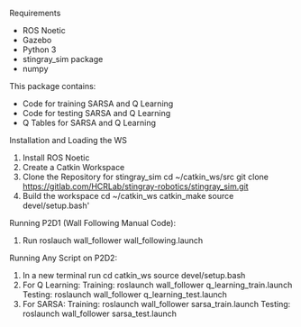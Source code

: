 Requirements
- ROS Noetic
- Gazebo
- Python 3
- stingray_sim package
- numpy

This package contains:
- Code for training SARSA and Q Learning
- Code for testing SARSA and Q Learning
- Q Tables for SARSA and Q Learning

Installation and Loading the WS
1. Install ROS Noetic 
2. Create a Catkin Workspace
3. Clone the Repository for stingray_sim
    cd ~/catkin_ws/src
    git clone https://gitlab.com/HCRLab/stingray-robotics/stingray_sim.git
4. Build the workspace
    cd ~/catkin_ws
    catkin_make
    source devel/setup.bash'

Running P2D1 (Wall Following Manual Code):
1. Run roslauch wall_follower wall_following.launch

Running Any Script on P2D2:
1. In a new terminal run
    cd catkin_ws
    source devel/setup.bash
2. For Q Learning:
    Training: roslaunch wall_follower q_learning_train.launch
    Testing: roslaunch wall_follower q_learning_test.launch
3. For SARSA:
    Training: roslaunch wall_follower sarsa_train.launch
    Testing: roslaunch wall_follower sarsa_test.launch